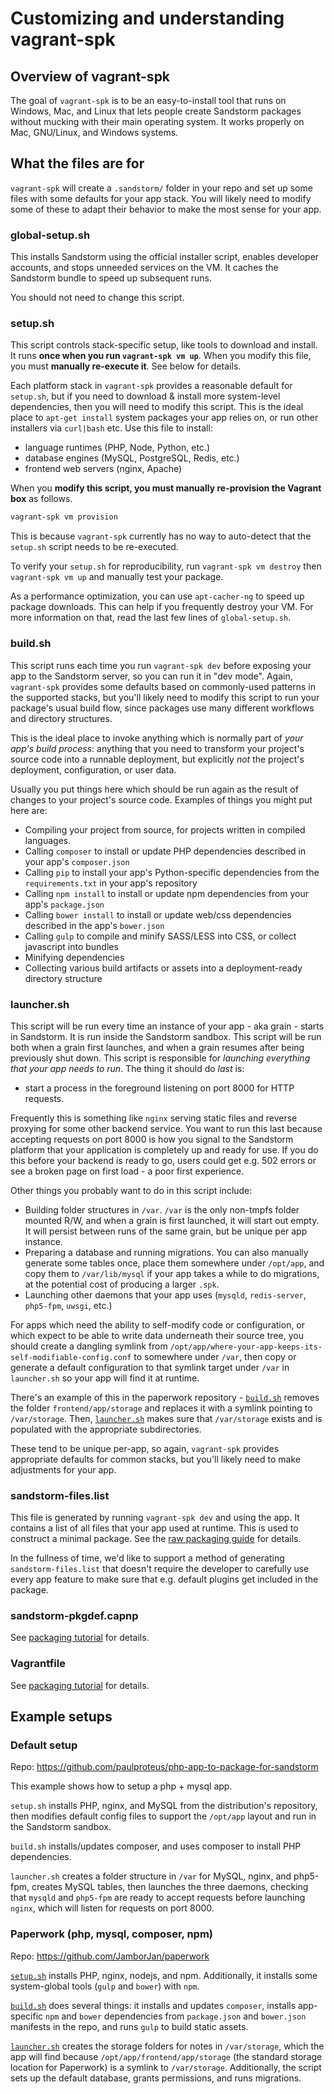 # Customizing and understanding vagrant-spk

## Overview of vagrant-spk

The goal of `vagrant-spk` is to be an easy-to-install tool that runs on
Windows, Mac, and Linux that lets people create Sandstorm packages
without mucking with their main operating system. It works properly
on Mac, GNU/Linux, and Windows systems.

## What the files are for
`vagrant-spk` will create a `.sandstorm/` folder in your repo and set up some
files with some defaults for your app stack.  You will likely need to modify
some of these to adapt their behavior to make the most sense for your app.

### global-setup.sh
This installs Sandstorm using the official installer script, enables developer
accounts, and stops unneeded services on the VM.  It caches the Sandstorm
bundle to speed up subsequent runs.

You should not need to change this script.

### setup.sh

This script controls stack-specific setup, like tools to download and install. It runs **once when
you run `vagrant-spk vm up`**. When you modify this file, you must **manually re-execute it**. See
below for details.

Each platform stack in `vagrant-spk` provides a reasonable default for `setup.sh`, but if you need
to download & install more system-level dependencies, then you will need to modify this script. This
is the ideal place to `apt-get install` system packages your app relies on, or run other installers
via `curl|bash` etc. Use this file to install:

- language runtimes (PHP, Node, Python, etc.)
- database engines (MySQL, PostgreSQL, Redis, etc.)
- frontend web servers (nginx, Apache)

When you **modify this script, you must manually re-provision the Vagrant box** as follows.

```bash
vagrant-spk vm provision
```

This is because `vagrant-spk` currently has no way to auto-detect that the `setup.sh` script needs
to be re-executed.

To verify your `setup.sh` for reproducibility, run `vagrant-spk vm destroy` then `vagrant-spk vm up` and
manually test your package.

As a performance optimization, you can use `apt-cacher-ng` to speed up package downloads. This can
help if you frequently destroy your VM. For more information on that, read the last few lines of
`global-setup.sh`.

### build.sh
This script runs each time you run `vagrant-spk dev` before exposing your app
to the Sandstorm server, so you can run it in "dev mode".  Again, `vagrant-spk`
provides some defaults based on commonly-used patterns in the supported stacks,
but you'll likely need to modify this script to run your package's usual build
flow, since packages use many different workflows and directory structures.

This is the ideal place to invoke anything which is normally part of *your app's
build process*: anything that you need to transform your project's source code
into a runnable deployment, but explicitly *not* the project's deployment,
configuration, or user data.

Usually you put things here which should be run again as the result of changes
to your project's source code.  Examples of things you might put here are:

- Compiling your project from source, for projects written in compiled languages.
- Calling `composer` to install or update PHP dependencies described in your app's `composer.json`
- Calling `pip` to install your app's Python-specific dependencies from the `requirements.txt` in your app's repository
- Calling `npm install` to install or update npm dependencies from your app's `package.json`
- Calling `bower install` to install or update web/css dependencies described in the app's `bower.json`
- Calling `gulp` to compile and minify SASS/LESS into CSS, or collect javascript into bundles
- Minifying dependencies
- Collecting various build artifacts or assets into a deployment-ready directory structure

### launcher.sh
This script will be run every time an instance of your app - aka grain - starts
in Sandstorm.  It is run inside the Sandstorm sandbox.  This script will be run
both when a grain first launches, and when a grain resumes after being
previously shut down.  This script is responsible for *launching everything that
your app needs to run*.  The thing it should do *last* is:

- start a process in the foreground listening on port 8000 for HTTP requests.

Frequently this is something like `nginx` serving static files and reverse
proxying for some other backend service.  You want to run this last because
accepting requests on port 8000 is how you signal to the Sandstorm platform
that your application is completely up and ready for use.  If you do this
before your backend is ready to go, users could get e.g. 502 errors or see a
broken page on first load - a poor first experience.

Other things you probably want to do in this script include:

- Building folder structures in `/var`.  `/var` is the only non-tmpfs folder mounted R/W, and when a grain is first launched, it will start out empty.  It will persist between runs of the same grain, but be unique per app instance.
- Preparing a database and running migrations.  You can also manually generate some tables once, place them somewhere under `/opt/app`, and copy them to `/var/lib/mysql` if your app takes a while to do migrations, at the potential cost of producing a larger `.spk`.
- Launching other daemons that your app uses (`mysqld`, `redis-server`, `php5-fpm`, `uwsgi`, etc.)

For apps which need the ability to self-modify code or configuration, or which
expect to be able to write data underneath their source tree, you
should create a dangling symlink from
`/opt/app/where-your-app-keeps-its-self-modifiable-config.conf` to somewhere
under `/var`, then copy or generate a default configuration to that symlink target under `/var` in
`launcher.sh` so your app will find it at runtime.

There's an example of this in the paperwork repository -
[`build.sh`](https://github.com/JamborJan/paperwork/blob/cf4b11631e9cda9d45196b1a545a116376e630af/.sandstorm/build.sh#L35)
removes the folder `frontend/app/storage` and replaces it with a symlink
pointing to `/var/storage`.  Then,
[`launcher.sh`](https://github.com/JamborJan/paperwork/blob/cf4b11631e9cda9d45196b1a545a116376e630af/.sandstorm/launcher.sh#L16-24)
makes sure that `/var/storage` exists and is populated with the appropriate
subdirectories.

These tend to be unique per-app, so again, `vagrant-spk` provides appropriate
defaults for common stacks, but you'll likely need to make adjustments for your
app.

### sandstorm-files.list

This file is generated by running `vagrant-spk dev` and using the app.
It contains a list of all files that your app used at runtime.  This
is used to construct a minimal package. See the [raw packaging
guide](../developing/raw-packaging-guide.md) for details.

In the fullness of time, we'd like to support a method of generating
`sandstorm-files.list` that doesn't require the developer to carefully
use every app feature to make sure that e.g. default plugins get
included in the package.

### sandstorm-pkgdef.capnp

See [packaging tutorial](packaging-tutorial.md) for details.

### Vagrantfile

See [packaging tutorial](packaging-tutorial.md) for details.

## Example setups

### Default setup

Repo: https://github.com/paulproteus/php-app-to-package-for-sandstorm

This example shows how to setup a php + mysql app.

`setup.sh` installs PHP, nginx, and MySQL from the distribution's repository,
then modifies default config files to support the `/opt/app` layout and run
in the Sandstorm sandbox.

`build.sh` installs/updates composer, and uses composer to install PHP
dependencies.

`launcher.sh` creates a folder structure in `/var` for MySQL, nginx, and
php5-fpm, creates MySQL tables, then launches the three daemons, checking that
`mysqld` and `php5-fpm` are ready to accept requests before launching `nginx`,
which will listen for requests on port 8000.

### Paperwork (php, mysql, composer, npm)
Repo: https://github.com/JamborJan/paperwork

[`setup.sh`](https://github.com/JamborJan/paperwork/blob/master/.sandstorm/setup.sh)
installs PHP, nginx, nodejs, and npm.  Additionally, it installs some
system-global tools (`gulp` and `bower`) with `npm`.

[`build.sh`](https://github.com/JamborJan/paperwork/blob/master/.sandstorm/build.sh)
does several things: it installs and updates `composer`, installs app-specific
`npm` and `bower` dependencies from `package.json` and `bower.json` manifests
in the repo, and runs `gulp` to build static assets.

[`launcher.sh`](https://github.com/JamborJan/paperwork/blob/master/.sandstorm/launcher.sh)
creates the storage folders for notes in `/var/storage`, which the app will
find because `/opt/app/frontend/app/storage` (the standard storage location for
Paperwork) is a symlink to `/var/storage`.  Additionally, the script sets up
the default database, grants permissions, and runs migrations.
